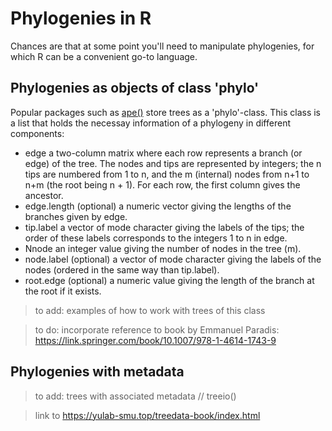 # Phylogenies in R

Chances are that at some point you'll need to manipulate phylogenies, for which R can be a convenient go-to language.

## Phylogenies as objects of class 'phylo'

Popular packages such as [ape()](https://cran.r-project.org/web/packages/ape/) store trees as a 'phylo'-class. This class is a list that holds the necessay information of a phylogeny in different components: 

- edge a two-column matrix where each row represents a branch (or edge) of the tree. The nodes and tips are represented by integers; the n tips are numbered from 1 to n, and the m (internal) nodes from n+1 to n+m (the root being n + 1). For each row, the first column gives the ancestor.
- edge.length (optional) a numeric vector giving the lengths of the branches given by edge.
- tip.label a vector of mode character giving the labels of the tips; the order of these labels corresponds to the integers 1 to n in edge.
- Nnode an integer value giving the number of nodes in the tree (m). 
- node.label (optional) a vector of mode character giving the labels of the nodes (ordered in the same way than tip.label).
- root.edge (optional) a numeric value giving the length of the branch at the
root if it exists.

> to add: examples of how to work with trees of this class

> to do: incorporate reference to book by Emmanuel Paradis: <https://link.springer.com/book/10.1007/978-1-4614-1743-9>

## Phylogenies with metadata

> to add: trees with associated metadata // treeio()

> link to <https://yulab-smu.top/treedata-book/index.html>

